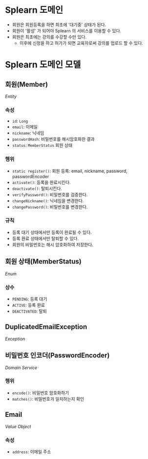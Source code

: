 # Splearn 도메인
- 회원은 회원등록을 하면 최초에 '대기중' 상태가 된다.
- 회원이 '활성' 가 되어야 Splearn 의 서비스를 이용할 수 있다.
- 회원은 최초에는 강의를 수강할 수만 있다.
  - 이후에 신청을 하고 허가가 되면 교육자로써 강의를 업로드 할 수 있다.


# Splearn 도메인 모델

## 회원(Member)
_Entity_
### 속성
- `id`: `Long`
- `email`: 이메일
- `nickname`: 닉네임
- `passwordHash`: 비밀번호를 해시암호화한 결과
- `status`: `MemberStatus` 회원 상태
### 행위
- `static register()`: 회원 등록: email, nickname, password, passwordEncoder
- `activate()`: 등록을 완료시킨다.
- `deactivate()`: 탈퇴시킨다.
- `verifyPassword()`: 비밀번호를 검증한다.
- `changeNickname()`: 닉네임을 변경한다.
- `changePassword()`: 비밀번호를 변경한다.
### 규칙
- 등록 대기 상태에서만 등록이 완료될 수 있다.
- 등록 완료 상태에서만 탈퇴할 수 있다.
- 회원의 비밀번호는 해시 암호화하여 저장한다.

## 회원 상태(MemberStatus)
_Enum_
### 상수
- `PENDING`: 등록 대기
- `ACTIVE`: 등록 완료
- `DEACTIVATED`: 탈퇴

## DuplicatedEmailException
_Exception_


## 비밀번호 인코더(PasswordEncoder)
_Domain Service_
### 행위
- `encode()`: 비밀번호 암호화하기
- `matches()`: 비밀번호가 일치하는지 확인

## Email
_Value Object_
### 속성
- `address`: 이메일 주소

